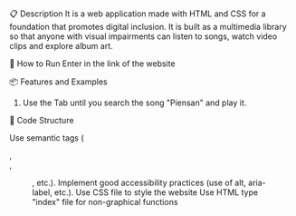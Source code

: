 📋 Description
It is a web application made with HTML and CSS for a foundation that promotes digital inclusion. It is built as a multimedia library so that anyone with visual impairments can listen to songs, watch video clips and explore album art.

🚀 How to Run
Enter in the link of the website 

📦 Features and Examples

1. Use the Tab until you search the song "Piensan" and play it.

🧱 Code Structure

Use semantic tags (<main>, <section>, <figure>, etc.). Implement good accessibility practices (use of alt, aria-label, etc.). Use CSS file to style the website Use HTML type "index" file for non-graphical functions


